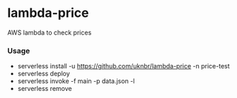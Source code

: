 # lambda-price
AWS lambda to check prices

### Usage
- serverless install -u https://github.com/uknbr/lambda-price -n price-test
- serverless deploy
- serverless invoke -f main -p data.json -l
- serverless remove
